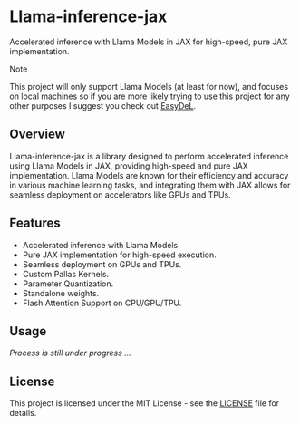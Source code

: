 # Llama-inference-jax

Accelerated inference with Llama Models in JAX for high-speed, pure JAX implementation.

> [!NOTE]
>
> This project will only support Llama Models (at least for now), and focuses on local machines
> so if you are more likely trying to use this project for any other purposes I suggest you check
> out [EasyDeL](https://github.com/erfanzar/EasyDeL).

## Overview

Llama-inference-jax is a library designed to perform accelerated inference using Llama Models in JAX, providing
high-speed and pure JAX implementation. Llama Models are known for their efficiency and accuracy in various machine
learning tasks, and integrating them with JAX allows for seamless deployment on accelerators like GPUs and TPUs.

## Features

- Accelerated inference with Llama Models.
- Pure JAX implementation for high-speed execution.
- Seamless deployment on GPUs and TPUs.
- Custom Pallas Kernels.
- Parameter Quantization.
- Standalone weights.
- Flash Attention Support on CPU/GPU/TPU.

## Usage

_Process is still under progress ..._

## License

This project is licensed under the MIT License - see the [LICENSE](LICENSE) file for details.
